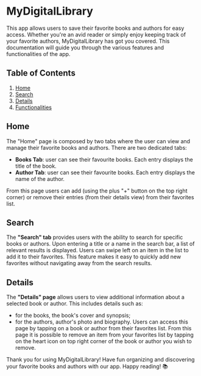 # MyDigitalLibrary

This app allows users to save their favorite books and authors for easy access. Whether you're an avid reader or simply enjoy keeping track of your favorite authors, MyDigitalLibrary has got you covered. This documentation will guide you through the various features and functionalities of the app.

## Table of Contents
1. [Home](#home)
2. [Search](#search)
3. [Details](#details)
4. [Functionalities](#Functionalities)

## Home
The "Home" page is composed by two tabs where the user can view and manage their favorite books and authors. There are two dedicated tabs:
- **Books Tab**: user can see their favourite books. Each entry displays the title of the book.
- **Author Tab**: user can see their favourite books. Each entry displays the name of the author.

From this page users can add (using the plus "+" button on the top right corner) or remove their entries (from their details view) from their favorites list. 

## Search
The **"Search" tab** provides users with the ability to search for specific books or authors. Upon entering a title or a name in the search bar, a list of relevant results is displayed. Users can swipe left on an item in the list to add it to their favorites. This feature makes it easy to quickly add new favorites without navigating away from the search results.

## Details
The **"Details" page** allows users to view additional information about a selected book or author. This includes details such as:
- for the books, the book's cover and synopsis;
- for the authors, author's photo and biography. 
Users can access this page by tapping on a book or author from their favorites list.
From this page it is possible to remove an item from your favorites list by tapping on the heart icon on top right corner of the book or author you wish to remove.


Thank you for using MyDigitalLibrary! Have fun organizing and discovering your favorite books and authors with our app. 
Happy reading! 📚